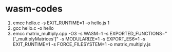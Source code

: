 # wasm-codes
1. emcc hello.c -s EXIT_RUNTIME=1 -o hello.js                                                                     1
2. gcc hello.c -o hello    
3. emcc matrix_multiply.cpp -O3 -s WASM=1 -s EXPORTED_FUNCTIONS="['_multiplyMatrices']" -s MODULARIZE=1 -s EXPORT_ES6=1 -s EXIT_RUNTIME=1 -s FORCE_FILESYSTEM=1 -o matrix_multiply.js